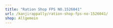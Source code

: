 ```yaml
---
title: "Ration Shop FPS NO.1526041"
url: /kanjirappally/ration-shop-fps-no-1526041/
shop: Allgemein
---
```

